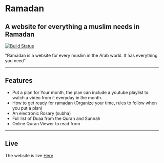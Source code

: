 # Ramadan

## A website for everything a muslim needs in Ramadan

[![Build Status](https://travis-ci.org/joemccann/dillinger.svg?branch=master)](https://travis-ci.org/joemccann/dillinger)

"Ramadan is a website for every muslim in the Arab world. It has everything you need"

---

## Features

- Put a plan for Your month, the plan can include a youtube playlist to watch a video from it everyday in the month.
- How to get ready for ramadan (Organize your time, rules to follow when you put a plan)
- An electronic Rosary (subha)
- Full list of Duaa from the Quran and Sunnah
- Online Quran Viewer to read from

---

## Live

The website is live [Here]("https://www.google.com")
